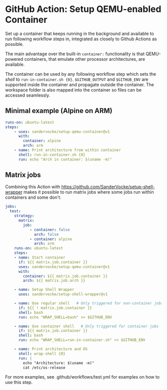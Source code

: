 # GitHub Action: Setup QEMU-enabled Container

Set up a container that keeps running in the background and available to run following workflow steps in, integrated as closely to Github Actions as possible.

The main advantage over the built-in `container:` functionality is that QEMU-powered containers, that emulate other processor architectures, are available.

The container can be used by any following workflow step which sets the *shell* to `run-in-container.sh {0}`. `$GITHUB_OUTPUT` and `$GITHUB_ENV` are supported inside the container and propagate outside the container. The workspace folder is also mapped into the container so files can be accessed seamlessly.

## Minimal example (Alpine on ARM)

```yaml
runs-on: ubuntu-latest
steps:
    - uses: sandervocke/setup-qemu-container@v1
      with:
        container: alpine
        arch: arm
    - name: Print architecture from within container
      shell: run-in-container.sh {0}
      run: echo "Arch in container: $(uname -m)"
```

## Matrix jobs

Combining this Action with https://github.com/SanderVocke/setup-shell-wrapper makes it possible to run matrix jobs where some jobs run within containers and some don't.

```yaml
jobs:
  test:
    strategy:
      matrix:
        job:
           - container: false
             arch: false
           - container: alpine
             arch: arm
    runs-on: ubuntu-latest
    steps:
    - name: Start container
      if: ${{ matrix.job.container }}
      uses: sandervocke/setup-qemu-container@v1
      with:
        container: ${{ matrix.job.container }}
        arch: ${{ matrix.job.arch }}

    - name: Setup Shell Wrapper
      uses: sandervocke/setup-shell-wrapper@v1

    - name: Use regular shell   # Only triggered for non-container jobs
      if: ${{ ! matrix.job.container }}
      shell: bash
      run: echo "WRAP_SHELL=bash" >> $GITHUB_ENV

    - name: Use container shell   # Only triggered for container jobs
      if: ${{ matrix.job.container }}
      shell: bash
      run: echo "WRAP_SHELL=run-in-container.sh" >> $GITHUB_ENV

    - name: Print architecture and OS
      shell: wrap-shell {0}
      run: |
        echo "Architecture: $(uname -m)"
        cat /etc/os-release
```

For more examples, see .github/workflows/test.yml for examples on how to use this step.
